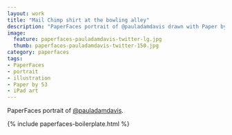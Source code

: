 ```yaml
---
layout: work
title: "Mail Chimp shirt at the bowling alley"
description: "PaperFaces portrait of @pauladamdavis drawn with Paper by 53 on an iPad."
image: 
  feature: paperfaces-pauladamdavis-twitter-lg.jpg
  thumb: paperfaces-pauladamdavis-twitter-150.jpg
category: paperfaces
tags: 
- PaperFaces
- portrait
- illustration
- Paper by 53
- iPad art
---
```


PaperFaces portrait of [@pauladamdavis](http://twitter.com/pauladamdavis).

{% include paperfaces-boilerplate.html %}